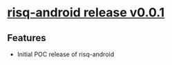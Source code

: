 # [risq-android release v0.0.1](https://github.com/bodymindarts/risq/releases/tag/v0.0.1)

## Features

- Initial POC release of risq-android


